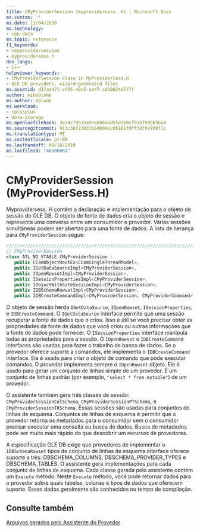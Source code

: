```yaml
---
title: CMyProviderSession (myprovidersess. H) | Microsoft Docs
ms.custom: ''
ms.date: 11/04/2016
ms.technology:
- cpp-data
ms.topic: reference
f1_keywords:
- cmyprovidersession
- myprovidersess.h
dev_langs:
- C++
helpviewer_keywords:
- CMyProviderSession class in MyProviderSess.H
- OLE DB providers, wizard-generated files
ms.assetid: d37ad471-cf05-49c5-aa47-cd10824d777f
author: mikeblome
ms.author: mblome
ms.workload:
- cplusplus
- data-storage
ms.openlocfilehash: 2d74c79535a97e8864ad55d3b0cfb35f98bb5ba4
ms.sourcegitcommit: 913c3bf23937b64b90ac05181fdff3df947d9f1c
ms.translationtype: MT
ms.contentlocale: pt-BR
ms.lasthandoff: 09/18/2018
ms.locfileid: "46106061"
---
```

# <a name="cmyprovidersession-myprovidersessh"></a>CMyProviderSession (MyProviderSess.H)

Myprovidersess. H contém a declaração e implementação para o objeto de sessão do OLE DB. O objeto de fonte de dados cria o objeto de sessão e representa uma conversa entre um consumidor e provedor. Várias sessões simultâneas podem ser abertas para uma fonte de dados. A lista de herança para `CMyProviderSession` segue:  
  
```cpp
/////////////////////////////////////////////////////////////////////////  
// CMyProviderSession  
class ATL_NO_VTABLE CMyProviderSession :   
   public CComObjectRootEx<CComSingleThreadModel>,  
   public IGetDataSourceImpl<CMyProviderSession>,  
   public IOpenRowsetImpl<CMyProviderSession>,  
   public ISessionPropertiesImpl<CMyProviderSession>,  
   public IObjectWithSiteSessionImpl<CMyProviderSession>,  
   public IDBSchemaRowsetImpl<CMyProviderSession>,  
   public IDBCreateCommandImpl<CMyProviderSession, CMyProviderCommand>  
```  
  
O objeto de sessão herda `IGetDataSource`, `IOpenRowset`, `ISessionProperties`, e `IDBCreateCommand`. O `IGetDataSource` interface permite que uma sessão recuperar a fonte de dados que o criou. Isso é útil se você precisar obter as propriedades da fonte de dados que você criou ou outras informações que a fonte de dados pode fornecer. O `ISessionProperties` interface manipula todas as propriedades para a sessão. O `IOpenRowset` e `IDBCreateCommand` interfaces são usadas para fazer o trabalho de banco de dados. Se o provedor oferece suporte a comandos, ele implementa o `IDBCreateCommand` interface. Ele é usado para criar o objeto de comando que pode executar comandos. O provedor implementa sempre o `IOpenRowset` objeto. Ele é usado para gerar um conjunto de linhas simple de um provedor. É um conjunto de linhas padrão (por exemplo, `"select * from mytable"`) de um provedor.  
  
O assistente também gera três classes de sessão: `CMyProviderSessionColSchema`, `CMyProviderSessionPTSchema`, e `CMyProviderSessionTRSchema`. Essas sessões são usadas para conjuntos de linhas de esquema. Conjuntos de linhas de esquema é permitir que o provedor retorna os metadados para o consumidor sem o consumidor precisar executar uma consulta ou busca de dados. Busca de metadados pode ser muito mais rápido do que descobrir um recursos de provedores.  
  
A especificação OLE DB exige que provedores de implementar o `IDBSchemaRowset` tipos de conjunto de linhas de esquema interface oferece suporte a três: DBSCHEMA_COLUMNS, DBSCHEMA_PROVIDER_TYPES e DBSCHEMA_TABLES. O assistente gera implementações para cada conjunto de linhas de esquema. Cada classe gerada pelo assistente contém um `Execute` método. Neste `Execute` método, você pode retornar dados para o provedor sobre quais tabelas, colunas e tipos de dados que oferecem suporte. Esses dados geralmente são conhecidos no tempo de compilação.  
  
## <a name="see-also"></a>Consulte também  

[Arquivos gerados pelo Assistente do Provedor](../../data/oledb/provider-wizard-generated-files.md)